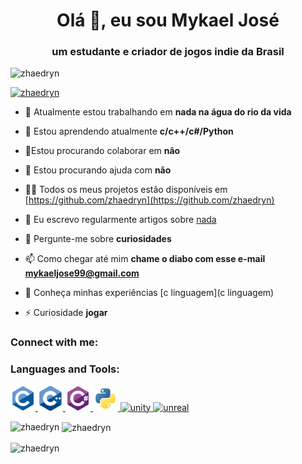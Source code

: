 <h1 align="center">Olá 👋, eu sou Mykael José</h1>
<h3 align="center">um estudante e criador de jogos indie da Brasil</h3>

<p align="left"> <img src="https://komarev.com/ghpvc/?username=zhaedryn&label=Profile%20views&color=0e75b6&style=flat" alt="zhaedryn" /> </p>

<p align="left"> <a href="https://github.com/ryo-ma/github-profile-trophy"><img src="https://github-profile-trophy.vercel.app/?username=zhaedryn" alt="zhaedryn" /></a> </p>

- 🔭 Atualmente estou trabalhando em **nada na água do rio da vida**

- 🌱 Estou aprendendo atualmente **c/c++/c#/Python**

- 👯Estou procurando colaborar em **não**

- 🤝 Estou procurando ajuda com **não**

- 👨‍💻 Todos os meus projetos estão disponíveis em [https://github.com/zhaedryn](https://github.com/zhaedryn)

- 📝 Eu escrevo regularmente artigos sobre [nada](nada)

- 💬 Pergunte-me sobre **curiosidades**

- 📫 Como chegar até mim **chame o diabo com esse e-mail mykaeljose99@gmail.com**

- 📄 Conheça minhas experiências [c linguagem](c linguagem)

- ⚡ Curiosidade **jogar**

<h3 align="left">Connect with me:</h3>
<p align="left">
</p>

<h3 align="left">Languages and Tools:</h3>
<p align="left"> <a href="https://www.cprogramming.com/" target="_blank" rel="noreferrer"> <img src="https://raw.githubusercontent.com/devicons/devicon/master/icons/c/c-original.svg" alt="c" width="40" height="40"/> </a> <a href="https://www.w3schools.com/cpp/" target="_blank" rel="noreferrer"> <img src="https://raw.githubusercontent.com/devicons/devicon/master/icons/cplusplus/cplusplus-original.svg" alt="cplusplus" width="40" height="40"/> </a> <a href="https://www.w3schools.com/cs/" target="_blank" rel="noreferrer"> <img src="https://raw.githubusercontent.com/devicons/devicon/master/icons/csharp/csharp-original.svg" alt="csharp" width="40" height="40"/> </a> <a href="https://www.python.org" target="_blank" rel="noreferrer"> <img src="https://raw.githubusercontent.com/devicons/devicon/master/icons/python/python-original.svg" alt="python" width="40" height="40"/> </a> <a href="https://unity.com/" target="_blank" rel="noreferrer"> <img src="https://www.vectorlogo.zone/logos/unity3d/unity3d-icon.svg" alt="unity" width="40" height="40"/> </a> <a href="https://unrealengine.com/" target="_blank" rel="noreferrer"> <img src="https://raw.githubusercontent.com/kenangundogan/fontisto/036b7eca71aab1bef8e6a0518f7329f13ed62f6b/icons/svg/brand/unreal-engine.svg" alt="unreal" width="40" height="40"/> </a> </p>

<p><img align="left" src="https://github-readme-stats.vercel.app/api/top-langs?username=zhaedryn&show_icons=true&locale=en&layout=compact" alt="zhaedryn" /></p>

<p>&nbsp;<img align="center" src="https://github-readme-stats.vercel.app/api?username=zhaedryn&show_icons=true&locale=en" alt="zhaedryn" /></p>

<p><img align="center" src="https://github-readme-streak-stats.herokuapp.com/?user=zhaedryn&" alt="zhaedryn" /></p>
